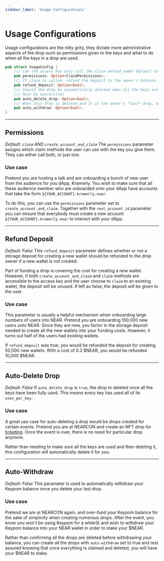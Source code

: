 ```yaml
---
sidebar_label: 'Usage Configurations'
---
```

# Usage Configurations
Usage configurations are the nitty grity, they dictate more administrative aspects of the drop such as permissions given to the keys and what to do when all the keys in a drop are used. 

``` rust
pub struct UsageConfig {
    /// Can the access key only call the claim method_name? Default to both method_name callable
    pub permissions: Option<ClaimPermissions>,
    /// If claim is called, refund the deposit to the owner's balance. If None, default to false.
    pub refund_deposit: Option<bool>,
    /// Should the drop be automatically deleted when all the keys are used? This is defaulted to false and
    /// Must be overwritten
    pub auto_delete_drop: Option<bool>,
    /// When this drop is deleted and it is the owner's *last* drop, automatically withdraw their balance.
    pub auto_withdraw: Option<bool>,
}
```  

---

## Permissions
*Default: `claim` AND `create_account_and_claim`*
The `permissions` parameter assigns which claim methods the user can use with the key you give them. They can either call both, or just one. 

### Use case
Pretend you are hosting a talk and are onboarding a bunch of new user from the audience for you dApp, Kramerly. You wish to make sure that all these audience member who are onboarded onto your dApp have accounts that take the form `${YOUR_ACCOUNT}.kramerly.near`.

To do this, you can use the `permissions` parameter set to `create_account_and_claim`. Together with the `root_account_id` parameter you can ensure that everybody must create a new account `${YOUR_ACCOUNT}.kramerly.near` to interact with your dApp.  

---

## Refund Deposit
*Default: False*
This `refund_deposit` parameter defines whether or not a storage deposit for creating a new wallet should be refunded to the drop owner if a new wallet is not created.

Part of funding a drop is covering the cost for creating a new wallet. However, if both `create_account_and_claim` and `claim` methods are accessible to the access key and the user choose to `claim` to an existing wallet, the deposit will be unused. If left as false, the deposit will be given to the user.

### Use case
This parameter is usually a helpful mechanism when onboarding large numbers of users into NEAR. Pretend you are onboarding 100,000 new users onto NEAR. Since they are new, you factor in the storage deposit needed to create all the new wallets into your funding costs. However, it turns out half of the users had existing wallets. 

If `refund_deposit` was true, you would be refunded the deposit for creating 50,000 new wallets. With a cost of 0.2 $NEAR, you would be refunded 10,000 $NEAR.   

---

## Auto-Delete Drop 
*Default: False*
If `auto_delete_drop` is `true`, the drop to deleted once all the keys have been fully used. This means every key has used all of its `uses_per_key`.

### Use case
A great use case for auto-deleting a drop would be drops created for certain events. Pretend you are at NEARCON and create an NFT drop for [ticketing](../../../../Tutorials/Advanced/ticketing/concept.md). Once the event is over, there is no need for particular drop anymore.

Rather than needing to make sure all the keys are used and then deleting it, this configuration will automatically delete it for you.  

---

## Auto-Withdraw
*Default: False*
This parameter is used to automatically withdraw your Keypom balance once you delete your last drop.

### Use case
Pretend we are at NEARCON again, and over-fund your Keypom balance for the sake of simplicity when creating numerous drops. After the event, you know you won't be using Keypom for a while😢 and wish to withdraw your Keypom balance into your NEAR wallet in order to stake your $NEAR. 

Rather than confirming all the drops are deleted before withdrawing your balance, you can create all the drops with `auto-withdraw` set to true and rest assured knowing that once everything is claimed and deleted, you will have your $NEAR to stake. 